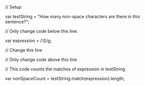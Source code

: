 // Setup

var testString = "How many non-space characters are there in this sentence?";

// Only change code below this line.

var expression = /\S/g;  

// Change this line

// Only change code above this line

// This code counts the matches of expression in testString

var nonSpaceCount = testString.match(expression).length;
